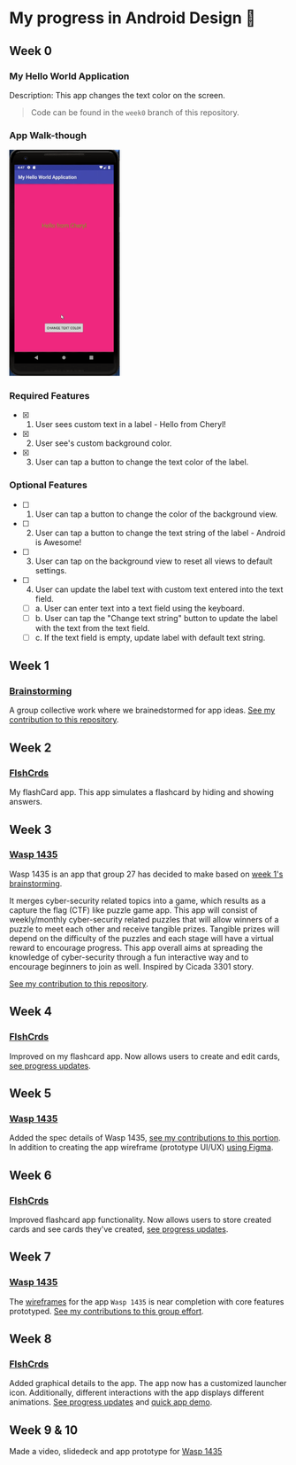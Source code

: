 # My progress in Android Design 📱

## Week 0

### My Hello World Application
Description: This app changes the text color on the screen. 
> Code can be found in the `week0` branch of this repository.

### App Walk-though
<img src="/gifs/week0_required.gif" width=200><br/>

### Required Features
- [x] 1. User sees custom text in a label - Hello from Cheryl!
- [x] 2. User see's custom background color.
- [x] 3. User can tap a button to change the text color of the label.

### Optional Features
- [ ] 1. User can tap a button to change the color of the background view.  
- [ ] 2. User can tap a button to change the text string of the label - Android is Awesome!  
- [ ] 3. User can tap on the background view to reset all views to default settings.  
- [ ] 4. User can update the label text with custom text entered into the text field.  
   - [ ] a. User can enter text into a text field using the keyboard.  
   - [ ] b. User can tap the "Change text string" button to update the label with the text from the text field.  
   - [ ] c. If the text field is empty, update label with default text string.  

## Week 1

### [Brainstorming](https://github.com/Group-27/Brainstorming)
A group collective work where we brainedstormed for app ideas. [See my contribution to this repository](https://github.com/Group-27/Brainstorming/pull/2).

## Week 2

### [FlshCrds](https://github.com/cherylfong/FlshCrds)
My flashCard app. This app simulates a flashcard by hiding and showing answers.

## Week 3

### [Wasp 1435](https://github.com/Group-27/Wasp-1435)
Wasp 1435 is an app that group 27 has decided to make based on [week 1's brainstorming](https://github.com/Group-27/Brainstorming).   

It merges cyber-security related topics into a game, which results as a capture the flag (CTF) like puzzle game app. This app will consist of weekly/monthly cyber-security related puzzles that will allow winners of a puzzle to meet each other and receive tangible prizes. Tangible prizes will depend on the difficulty of the puzzles and each stage will have a virtual reward to encourage progress. This app overall aims at spreading the knowledge of cyber-security through a fun interactive way and to encourage beginners to join as well. Inspired by Cicada 3301 story.

[See my contribution to this repository](https://github.com/Group-27/Wasp-1435/pull/1).

## Week 4

### [FlshCrds](https://github.com/cherylfong/FlshCrds)
Improved on my flashcard app. Now allows users to create and edit cards, [see progress updates](https://github.com/cherylfong/FlshCrds/commit/b6ea396c1061b6bd1e27788c7a54b0a7f84f46dc).

## Week 5

### [Wasp 1435](https://github.com/Group-27/Wasp-1435)
Added the spec details of Wasp 1435, [see my contributions to this portion](https://github.com/Group-27/Wasp-1435/commit/4b3dacc607f5f915e32ccedda385d675ff9d5b66). In addition to creating the app wireframe (prototype UI/UX) [using Figma](https://www.figma.com/file/UWs4KAQvY8XT1IWMeJsZccc1/Wasp-1435-Wireframe?node-id=0%3A1). 

## Week 6

### [FlshCrds](https://github.com/cherylfong/FlshCrds)
Improved flashcard app functionality. Now allows users to store created cards and see cards they've created, [see progress updates](https://github.com/cherylfong/FlshCrds/commit/162b1d3c6d9ecde844910aacb1822b94d87a02b2).

## Week 7

### [Wasp 1435](https://github.com/Group-27/Wasp-1435)

The [wireframes](https://github.com/Group-27/Wasp-1435#wireframes) for the app `Wasp 1435` is near completion with core features prototyped. [See my contributions to this group effort](https://github.com/Group-27/Wasp-1435/commit/fdc44d8c4f1357b3a223e57a589505a23e1c46df).

## Week 8

### [FlshCrds](https://github.com/cherylfong/FlshCrds)
Added graphical details to the app. The app now has a customized launcher icon. Additionally, different interactions with the app displays different animations. [See progress updates](https://github.com/cherylfong/FlshCrds/commits/w8_v1_required-features-only) and [quick app demo](https://github.com/cherylfong/FlshCrds/blob/master/week8_v1.gif).

## Week 9 & 10

Made a video, slidedeck and app prototype for [Wasp 1435](https://github.com/Group-27/Wasp-1435)
